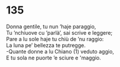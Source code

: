 # 135

Donna gentile, tu nun ’haje paraggio,  
Tu ’nchiuove cu ’parlà’, sai scrive e leggere;  
Pare a lu sole haje tu chiù de ’nu raggio:  
La luna pe’ bellezza te putregge.  
-Quante donne a lu Chiano (1) veduto aggio,  
E tu sola ne puorte ’e sciure e 'maggio.  
  

